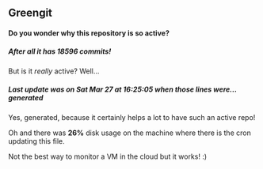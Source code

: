 ## Greengit

#### Do you wonder why this repository is so active?

##### After all it has 18596 commits!

But is it *really* active? Well...

##### Last update was on Sat Mar 27 at 16:25:05 when those lines were... generated

Yes, generated, because it certainly helps a lot to have such an active repo!

Oh and there was **26%** disk usage on the machine
where there is the cron updating this file.

Not the best way to monitor a VM in the cloud but it works! :)
